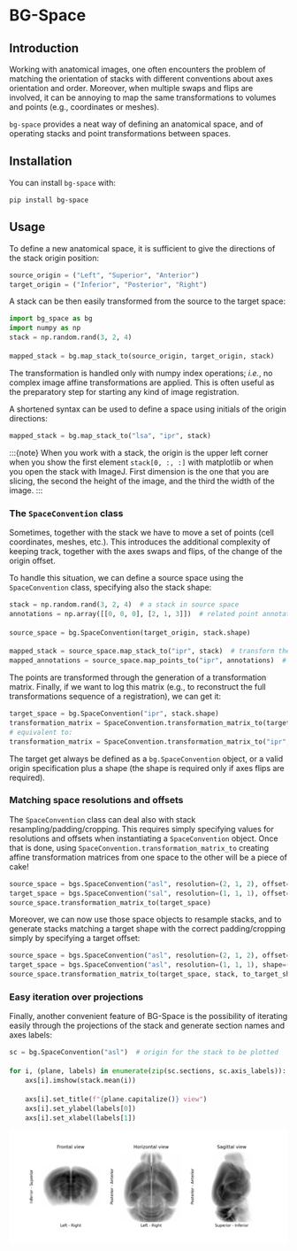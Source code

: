 # BG-Space

## Introduction
Working with anatomical images, one often encounters the problem of matching the orientation of stacks with different conventions about axes orientation and order. Moreover, when multiple swaps and flips are involved, it can be annoying to map the same transformations to volumes and points \(e.g., coordinates or meshes\).

`bg-space` provides a neat way of defining an anatomical space, and of operating stacks and point transformations between spaces.

## Installation

You can install `bg-space` with:

```text
pip install bg-space
```

## Usage

To define a new anatomical space, it is sufficient to give the directions of the stack origin position:

```python
source_origin = ("Left", "Superior", "Anterior")
target_origin = ("Inferior", "Posterior", "Right")
```

A stack can be then easily transformed from the source to the target space:

```python
import bg_space as bg
import numpy as np
stack = np.random.rand(3, 2, 4)

mapped_stack = bg.map_stack_to(source_origin, target_origin, stack)
```

The transformation is handled only with numpy index operations; _i.e._, no complex image affine transformations are applied. This is often useful as the preparatory step for starting any kind of image registration.

A shortened syntax can be used to define a space using initials of the origin directions:

```python
mapped_stack = bg.map_stack_to("lsa", "ipr", stack)
```

:::{note}  When you work with a stack, the origin is the upper left corner when you show the first element `stack[0, :, :]` with matplotlib or when you open the stack with ImageJ. First dimension is the one that you are slicing, the second the height of the image, and the third the width of the image.
:::

### The `SpaceConvention` class

Sometimes, together with the stack we have to move a set of points \(cell coordinates, meshes, etc.\). This introduces the additional complexity of keeping track, together with the axes swaps and flips, of the change of the origin offset.

To handle this situation, we can define a source space using the `SpaceConvention` class, specifying also the stack shape:

```python
stack = np.random.rand(3, 2, 4)  # a stack in source space
annotations = np.array([[0, 0, 0], [2, 1, 3]])  # related point annotations

source_space = bg.SpaceConvention(target_origin, stack.shape)

mapped_stack = source_space.map_stack_to("ipr", stack)  # transform the stack
mapped_annotations = source_space.map_points_to("ipr", annotations)  # transform the points
```

The points are transformed through the generation of a transformation matrix. Finally, if we want to log this matrix \(e.g., to reconstruct the full transformations sequence of a registration\), we can get it:

```python
target_space = bg.SpaceConvention("ipr", stack.shape)
transformation_matrix = SpaceConvention.transformation_matrix_to(target_space)
# equivalent to:
transformation_matrix = SpaceConvention.transformation_matrix_to("ipr", stack.shape)
```

The target get always be defined as a `bg.SpaceConvention` object, or a valid origin specification plus a shape \(the shape is required only if axes flips are required\).

### Matching space resolutions and offsets

The `SpaceConvention` class can deal also with stack resampling/padding/cropping. This requires simply specifying values for resolutions and offsets when instantiating a `SpaceConvention` object. Once that is done, using `SpaceConvention.transformation_matrix_to` creating affine transformation matrices from one space to the other will be a piece of cake!

```python
source_space = bgs.SpaceConvention("asl", resolution=(2, 1, 2), offset=(1, 0, 0))
target_space = bgs.SpaceConvention("sal", resolution=(1, 1, 1), offset=(0, 0, 2))
source_space.transformation_matrix_to(target_space)
```

Moreover, we can now use those space objects to resample stacks, and to generate stacks matching a target shape with the correct padding/cropping simply by specifying a target offset:

```python
source_space = bgs.SpaceConvention("asl", resolution=(2, 1, 2), offset=(1, 0, 0))
target_space = bgs.SpaceConvention("asl", resolution=(1, 1, 1), shape=(5, 4, 2))  # we need a target shape
source_space.transformation_matrix_to(target_space, stack, to_target_shape=True)
```

### Easy iteration over projections

Finally, another convenient feature of BG-Space is the possibility of iterating easily through the projections of the stack and generate section names and axes labels:

```python
sc = bg.SpaceConvention("asl")  # origin for the stack to be plotted

for i, (plane, labels) in enumerate(zip(sc.sections, sc.axis_labels)):
    axs[i].imshow(stack.mean(i))

    axs[i].set_title(f"{plane.capitalize()} view")
    axs[i].set_ylabel(labels[0])
    axs[i].set_xlabel(labels[1])
```

![](projections.png)

